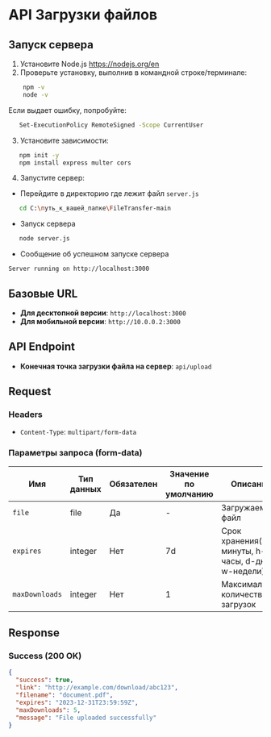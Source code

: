 # API Загрузки файлов 


## Запуск сервера

1. Установите Node.js https://nodejs.org/en
2. Проверьте установку, выполнив в командной строке/терминале:
```bash
    npm -v
    node -v
```
Если выдает ошибку, попробуйте:
```bash
   Set-ExecutionPolicy RemoteSigned -Scope CurrentUser
```
3. Установите зависимости:
```bash
   npm init -y
   npm install express multer cors
```
4. Запустите сервер:
- Перейдите в директорию где лежит файл `server.js`
```bash
   cd C:\путь_к_вашей_папке\FileTransfer-main
```
- Запуск сервера
```bash
   node server.js
```
- Сообщение об успешном запуске сервера
```
Server running on http://localhost:3000
```
## Базовые URL

- **Для десктопной версии**: `http://localhost:3000`
- **Для мобильной версии**: `http://10.0.0.2:3000`

## API Endpoint

- **Конечная точка загрузки файла на сервер**: `api/upload`

## Request

### Headers
- `Content-Type`: `multipart/form-data`

### Параметры запроса (form-data)

| Имя           | Тип данных | Обязателен | Значение по умолчанию | Описание                  |
|---------------|------------|------------|-----------------------|---------------------------|
| `file`        | file       | Да         | -                     | Загружаемый файл          |
| `expires`     | integer    | Нет        | 7d                    | Срок хранения(min-минуты, h-часы, d-дни, w-недели) |
| `maxDownloads`| integer    | Нет        | 1                     | Максимальное количество загрузок |

## Response

### Success (200 OK)

```json
{
  "success": true,
  "link": "http://example.com/download/abc123",
  "filename": "document.pdf",
  "expires": "2023-12-31T23:59:59Z",
  "maxDownloads": 5,
  "message": "File uploaded successfully"
}
```
